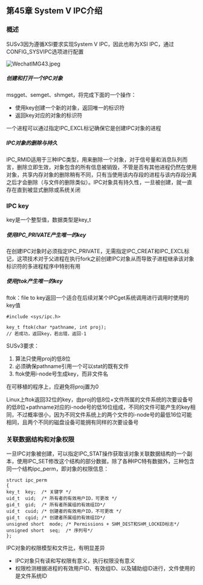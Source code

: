 ## 第45章 System V IPC介绍

### 概述

SUSv3因为遵循XSI要求实现System V IPC，因此也称为XSI IPC，通过CONFIG_SYSVIPC选项进行配置

![WechatIMG43.jpeg](https://i.loli.net/2020/01/30/IGkHQOD8AiUo9db.jpg)

##### 创建和打开一个IPC对象

msgget、semget、shmget，将完成下面的一个操作：

* 使用key创建一个新的对象，返回唯一的标识符
* 返回key对应的对象的标识符

一个进程可以通过指定IPC_EXCL标记确保它是创建IPC对象的进程

##### IPC对象的删除与持久

IPC_RMID适用于三种IPC类型，用来删除一个对象，对于信号量和消息队列而言，删除立即生效，对象包含的所有信息被销毁，不管是否有其他进程仍然在使用对象，共享内存对象的删除稍有不同，只有当使用该内存段的进程与该内存段分离之后才会删除（与文件的删除类似）。IPC对象具有持久性，一旦被创建，就一直存在直到被显式删除或系统关闭

### IPC key

key是一个整型值，数据类型是key_t

##### 使用IPC_PRIVATE产生唯一的key

在创建IPC对象时必须指定IPC_PRIVATE，无需指定IPC_CREAT和IPC_EXCL标记，这项技术对于父进程在执行fork之前创建IPC对象从而导致子进程继承该对象标识符的多进程程序中特别有用

##### 使用ftok产生唯一的key

ftok：file to key返回一个适合在后续对某个IPCget系统调用进行调用时使用的key值

```
#include <sys/ipc.h>

key_t ftok(char *pathname, int proj);
// 若成功，返回key，若出错，返回-1
```

SUSv3要求：

1. 算法只使用proj的低8位
2. 必须确保pathname引用一个可以stat的既有文件
3. ftok使用i-node号生成key，而非文件名

在可移植的程序上，应避免将proj置为0

Linux上ftok返回32位的key，由proj的低8位+文件所属的文件系统的次要设备号的低8位+pathname对应的i-node号的低16位组成，不同的文件可能产生的key相同，不过概率很小，因为不同文件系统上的两个文件的i-node号的最低16位可能相同，且两个不同的磁盘设备可能拥有同样的次要设备号

### 关联数据结构和对象权限

一旦IPC对象被创建，可以指定IPC_STAT操作获取该对象关联数据结构的一个副本，使用IPC_SET修改这个结构的部分数据，除了各种IPC特有数据外，三种包含同一个结构ipc_perm，即对象的权限信息：

```
struct ipc_perm
{
key_t  key;  /* 关键字 */
uid_t  uid;  /* 所有者的有效用户ID，可更改 */
gid_t  gid;  /* 所有者所属组的有效组ID*/
uid_t  cuid; /* 创建者的有效用户ID，不可更改 */
gid_t  cgid; /* 创建者所属组的有效组ID*/
unsigned short  mode; /* Permissions + SHM_DEST和SHM_LOCKED标志*/
unsigned short  seq;  /* 序列号*/
};
```

IPC对象的权限模型和文件比，有明显差异

* IPC对象只有读和写权限有意义，执行权限没有意义
* 权限检测根据进程的有效用户ID、有效组ID、以及辅助组ID进行，文件使用的是文件系统ID

